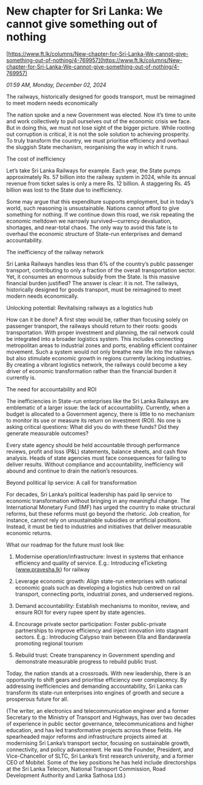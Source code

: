 # New chapter for Sri Lanka: We cannot give something out of nothing

[https://www.ft.lk/columns/New-chapter-for-Sri-Lanka-We-cannot-give-something-out-of-nothing/4-769957](https://www.ft.lk/columns/New-chapter-for-Sri-Lanka-We-cannot-give-something-out-of-nothing/4-769957)

*01:59 AM, Monday, December 02, 2024*

The railways, historically designed for goods transport, must be reimagined to meet modern needs economically

The nation spoke and a new Government was elected. Now it’s time to unite and work collectively to pull ourselves out of the economic crisis we face. But in doing this, we must not lose sight of the bigger picture. While rooting out corruption is critical, it is not the sole solution to achieving prosperity. To truly transform the country, we must prioritise efficiency and overhaul the sluggish State mechanism, reorganising the way in which it runs.

The cost of inefficiency

Let’s take Sri Lanka Railways for example. Each year, the State pumps approximately Rs. 57 billion into the railway system in 2024, while its annual revenue from ticket sales is only a mere Rs. 12 billion. A staggering Rs. 45 billion was lost to the State due to inefficiency.

Some may argue that this expenditure supports employment, but in today’s world, such reasoning is unsustainable. Nations cannot afford to give something for nothing. If we continue down this road, we risk repeating the economic meltdown we narrowly survived—currency devaluation, shortages, and near-total chaos. The only way to avoid this fate is to overhaul the economic structure of State-run enterprises and demand accountability.

The inefficiency of the railway network

Sri Lanka Railways handles less than 6% of the country’s public passenger transport, contributing to only a fraction of the overall transportation sector. Yet, it consumes an enormous subsidy from the State. Is this massive financial burden justified? The answer is clear: it is not. The railways, historically designed for goods transport, must be reimagined to meet modern needs economically.

Unlocking potential: Revitalising railways as a logistics hub

How can it be done? A first step would be, rather than focusing solely on passenger transport, the railways should return to their roots: goods transportation. With proper investment and planning, the rail network could be integrated into a broader logistics system. This includes connecting metropolitan areas to industrial zones and ports, enabling efficient container movement. Such a system would not only breathe new life into the railways but also stimulate economic growth in regions currently lacking industries. By creating a vibrant logistics network, the railways could become a key driver of economic transformation rather than the financial burden it currently is.

The need for accountability and ROI

The inefficiencies in State-run enterprises like the Sri Lanka Railways are emblematic of a larger issue: the lack of accountability. Currently, when a budget is allocated to a Government agency, there is little to no mechanism to monitor its use or measure its return on investment (ROI). No one is asking critical questions: What did you do with these funds? Did they generate measurable outcomes?

Every state agency should be held accountable through performance reviews, profit and loss (P&L) statements, balance sheets, and cash flow analysis. Heads of state agencies must face consequences for failing to deliver results. Without compliance and accountability, inefficiency will abound and continue to drain the nation’s resources.

Beyond political lip service: A call for transformation

For decades, Sri Lanka’s political leadership has paid lip service to economic transformation without bringing in any meaningful change. The International Monetary Fund (IMF) has urged the country to make structural reforms, but these reforms must go beyond the rhetoric. Job creation, for instance, cannot rely on unsustainable subsidies or artificial positions. Instead, it must be tied to industries and initiatives that deliver measurable economic returns.

What our roadmap for the future must look like:

1. Modernise operation/infrastructure: Invest in systems that enhance efficiency and quality of service. E.g.: Introducing eTicketing (www.pravesha.lk) for railway

2. Leverage economic growth: Align state-run enterprises with national economic goals such as developing a logistics hub centred on rail transport, connecting ports, industrial zones, and underserved regions.

3. Demand accountability: Establish mechanisms to monitor, review, and ensure ROI for every rupee spent by state agencies.

4. Encourage private sector participation: Foster public-private partnerships to improve efficiency and inject innovation into stagnant sectors. E.g.: Introducing Calypso train between Ella and Bandarawela promoting regional tourism

5. Rebuild trust: Create transparency in Government spending and demonstrate measurable progress to rebuild public trust.

Today, the nation stands at a crossroads. With new leadership, there is an opportunity to shift gears and prioritise efficiency over complacency. By addressing inefficiencies and demanding accountability, Sri Lanka can transform its state-run enterprises into engines of growth and secure a prosperous future for all.

(The writer, an electronics and telecommunication engineer and a former Secretary to the Ministry of Transport and Highways, has over two decades of experience in public sector governance, telecommunications and higher education, and has led transformative projects across these fields. He spearheaded major reforms and infrastructure projects aimed at modernising Sri Lanka’s transport sector, focusing on sustainable growth, connectivity, and policy advancement. He was the Founder, President, and Vice-Chancellor of SLTC, Sri Lanka’s first research university, and a former CEO of Mobitel. Some of the key positions he has held include directorships at the Sri Lanka Telecom, National Transport Commission, Road Development Authority and Lanka Sathosa Ltd.)

